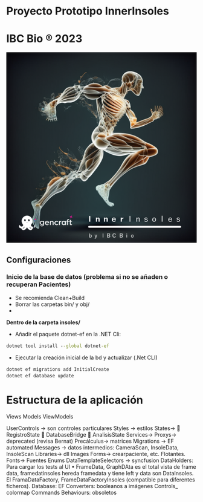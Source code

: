 ﻿# Proyecto Prototipo InnerInsoles
# IBC Bio :registered: 2023

![Bio](Images/bio.png)
  

## Configuraciones

### Inicio de la base de datos (problema si no se añaden o recuperan Pacientes)
- Se recomienda Clean+Build
- Borrar las carpetas bin/ y obj/
- 
**Dentro de la carpeta insoles/**

- Añadir el paquete dotnet-ef en la .NET Cli:

```cmd
dotnet tool install --global dotnet-ef
```
- Ejecutar la creación inicial de la bd y actualizar (.Net CLI)
```cmd
dotnet ef migrations add InitialCreate
dotnet ef database update
```

# Estructura de la aplicación

Views
Models
ViewModels

UserControls -> son controles particulares
Styles -> estilos 
States-> 
	RegistroState
	DatabaseBridge
	AnalisisState
Services->
Proxys-> deprecated (revisa Bernat)
Precálculus-> matrices
Migrations -> EF automated
Messages -> datos intermedios:
	       CameraScan, InsoleData, InsoleScan
Libraries-> dll
Images
Forms-> crearpaciente, etc. Flotantes.
Fonts-> Fuentes
Enums
DataTemplateSelectors -> syncfusion
DataHolders: Para cargar los tests al UI
•	FrameData, GraphDAta es el total vista de frame data, framedatinsoles hereda framedata y tiene left y data son DataInsoles. El FramaDataFactory, FrameDataFactoryInsoles (compatible para diferentes ficheros). 
Database: EF
Converters: booleanos a imágenes
Controls_ colormap
Commands
Behaviours: obsoletos

